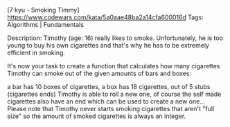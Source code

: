 [7 kyu - Smoking Timmy]
https://www.codewars.com/kata/5a0aae48ba2a14cfa600016d
Tags: Algorithms | Fundamentals

Description:
Timothy (age: 16) really likes to smoke. Unfortunately, he is too young to buy his own cigarettes and that's why he has to be extremely efficient in smoking.

It's now your task to create a function that calculates how many cigarettes Timothy can smoke out of the given amounts of bars and boxes:

a bar has 10 boxes of cigarettes,
a box has 18 cigarettes,
out of 5 stubs (cigarettes ends) Timothy is able to roll a new one,
of course the self made cigarettes also have an end which can be used to create a new one...
Please note that Timothy never starts smoking cigarettes that aren't "full size" so the amount of smoked cigarettes is always an integer.